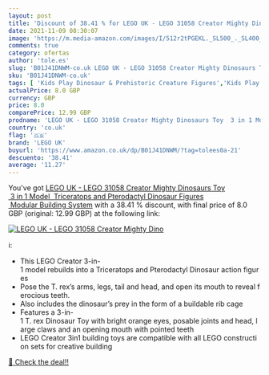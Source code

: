 ```yaml
---
layout: post
title: 'Discount of 38.41 % for LEGO UK - LEGO 31058 Creator Mighty Dino'
date: 2021-11-09 08:30:07
image: 'https://m.media-amazon.com/images/I/512r2tPGEKL._SL500_._SL400_.jpg'
comments: true
category: ofertas
author: 'tole.es'
slug: 'B01J41DNWM-co.uk LEGO UK - LEGO 31058 Creator Mighty Dinosaurs Toy 3 in...'
sku: 'B01J41DNWM-co.uk'
tags: [ 'Kids Play Dinosaur & Prehistoric Creature Figures','Kids Play Figures','Toys & Games','Toys Store','lego','lego uk', ]
actualPrice: 8.0 GBP
currency: GBP
price: 8.0
comparePrice: 12.99 GBP
prodname: 'LEGO UK - LEGO 31058 Creator Mighty Dinosaurs Toy  3 in 1 Model  Triceratops and Pterodactyl Dinosaur Figures  Modular Building System'
country: 'co.uk'
flag: '🇬🇧'
brand: 'LEGO UK'
buyurl: 'https://www.amazon.co.uk/dp/B01J41DNWM/?tag=tolees0a-21'
descuento: '38.41'
average: '11.27'
---
```


You've got [LEGO UK - LEGO 31058 Creator Mighty Dinosaurs Toy  3 in 1 Model  Triceratops and Pterodactyl Dinosaur Figures  Modular Building System](https://www.amazon.co.uk/dp/B01J41DNWM/?tag=tolees0a-21) with a  38.41 % discount, with final price of 8.0 GBP (original: 12.99 GBP) at the following link:

[![LEGO UK - LEGO 31058 Creator Mighty Dino](https://m.media-amazon.com/images/I/512r2tPGEKL._SL500_._SL400_.jpg)](https://www.amazon.co.uk/dp/B01J41DNWM/?tag=tolees0a-21)

ℹ️:

- This LEGO Creator 3-in-1 model rebuilds into a Triceratops and Pterodactyl Dinosaur action figures
- Pose the T. rex’s arms, legs, tail and head, and open its mouth to reveal ferocious teeth.
- Also includes the dinosaur’s prey in the form of a buildable rib cage
- Features a 3-in-1 T. rex Dinosaur Toy with bright orange eyes, posable joints and head, large claws and an opening mouth with pointed teeth
- LEGO Creator 3in1 building toys are compatible with all LEGO construction sets for creative building

[🛒 Check the deal!!](https://www.amazon.co.uk/dp/B01J41DNWM/?tag=tolees0a-21)
